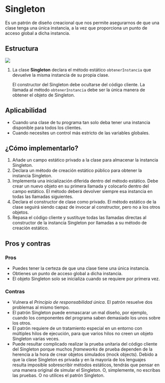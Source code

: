 # Singleton

Es un patrón de diseño creacional que nos permite asegurarnos de que una clase tenga una única instancia, a la vez que proporciona un punto de acceso global a dicha instancia.

## Estructura

![](https://refactoring.guru/images/patterns/diagrams/singleton/structure-es.png)

1. La clase **Singleton** declara el método estático `obtenerInstancia` que devuelve la misma instancia de su propia clase.

    El constructor del Singleton debe ocultarse del código cliente. La llamada al método `obtenerInstancia` debe ser la única manera de obtener el objeto de Singleton.

## Aplicabilidad

- Cuando una clase de tu programa tan solo deba tener una instancia disponible para todos los clientes.
- Cuando necesites un control más estricto de las variables globales.

## ¿Cómo implementarlo?

1. Añade un campo estático privado a la clase para almacenar la instancia Singleton. 
2. Declara un método de creación estático público para obtener la instancia Singleton. 
3. Implementa una inicialización diferida dentro del método estático. Debe crear un nuevo objeto en su primera llamada y colocarlo dentro del campo estático. El método deberá devolver siempre esa instancia en todas las llamadas siguientes. 
4. Declara el constructor de clase como privado. El método estático de la clase seguirá siendo capaz de invocar al constructor, pero no a los otros objetos. 
5. Repasa el código cliente y sustituye todas las llamadas directas al constructor de la instancia Singleton por llamadas a su método de creación estático.

## Pros y contras

### Pros

- Puedes tener la certeza de que una clase tiene una única instancia. 
- Obtienes un punto de acceso global a dicha instancia. 
- El objeto Singleton solo se inicializa cuando se requiere por primera vez.

### Contras

- Vulnera el *Principio de responsabilidad única*. El patrón resuelve dos problemas al mismo tiempo.
- El patrón Singleton puede enmascarar un mal diseño, por ejemplo, cuando los componentes del programa saben demasiado los unos sobre los otros. 
- El patrón requiere de un tratamiento especial en un entorno con múltiples hilos de ejecución, para que varios hilos no creen un objeto Singleton varias veces. 
- Puede resultar complicado realizar la prueba unitaria del código cliente del Singleton porque muchos *frameworks* de prueba dependen de la herencia a la hora de crear objetos simulados (mock objects). Debido a que la clase Singleton es privada y en la mayoría de los lenguajes resulta imposible sobrescribir métodos estáticos, tendrás que pensar en una manera original de simular el Singleton. O, simplemente, no escribas las pruebas. O no utilices el patrón Singleton.